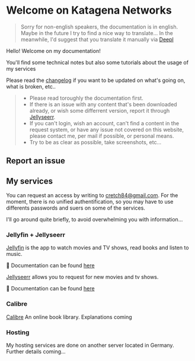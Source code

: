 
# Welcome on Katagena Networks
> Sorry for non-english speakers, the documentation is in english. Maybe in the future I try to find a nice way to translate... In the meanwhile, I'd suggest that you translate it manually via [Deepl](https://www.deepl.com/translator)

Hello! Welcome on my documentation!

You'll find some technical notes but also some tutorials about the usage of my services

Please read the [changelog](/changelog) if you want to be updated on what's going on, what is broken, etc.. 

> - Please read toroughly the documentation first.
> - If there is an issue with any content that's been downloaded already, or wish some differrent version, report it through [Jellyseerr](/jellyseerr).
> - If you can't login, wish an account, can't find a content in the request system, or have any issue not covered on this website, please contact me, per mail if possible, or personal means.
> - Try to be as clear as possible, take screenshots, etc...

## Report an issue


## My services

You can request an access by writing to cretch84@gmail.com. For the moment, there is no unified authentification, so you may have to use differents passwords and suers on some of the services.

I'll go around quite briefly, to avoid overwhelming you with information... 

### Jellyfin + Jellyseerr
[Jellyfin](https://jellyfin.ktgn.net/) is the app to watch movies and TV shows, read books and listen to music.

📖 Documentation can be found [here](jellyfin)

[Jellyseerr](/https://jellyseerr.ktgn.net/) allows you to request for new movies and tv shows.

📖 Documentation can be found [here](jellyseerr)

### Calibre
[Calibre](/https://books.ktgn.net/) An online book library. Explanations coming

### Hosting
My hosting services are done on another server located in Germany. Further details coming...